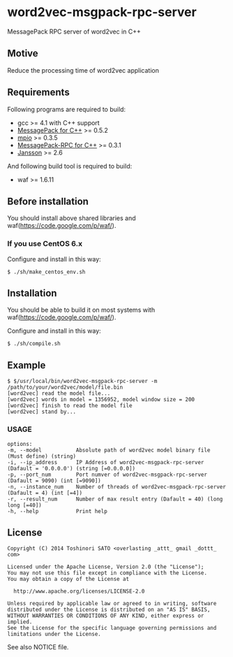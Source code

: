 word2vec-msgpack-rpc-server
=======================

MessagePack RPC server of word2vec in C++

## Motive

Reduce the processing time of word2vec application

## Requirements

Following programs are required to build:

- gcc >= 4.1 with C++ support
- [MessagePack for C++](http://msgpack.org/) >= 0.5.2
- [mpio](http://github.com/frsyuki/mpio) >= 0.3.5
- [MessagePack-RPC for C++](https://github.com/msgpack-rpc/msgpack-rpc-cpp/) >= 0.3.1
- [Jansson](https://github.com/akheron/jansson) >= 2.6

And following build tool is required to build:

- waf >= 1.6.11

## Before installation

You should install above shared libraries and waf(https://code.google.com/p/waf/).

### If you use CentOS 6.x

Configure and install in this way:

    $ ./sh/make_centos_env.sh

## Installation

You should be able to build it on most systems with waf(https://code.google.com/p/waf/).

Configure and install in this way:

    $ ./sh/compile.sh

## Example

    $ $/usr/local/bin/word2vec-msgpack-rpc-server -m /path/to/your/word2vec/model/file.bin
    [word2vec] read the model file...
    [word2vec] words in model = 1356952, model window size = 200
    [word2vec] finish to read the model file
    [word2vec] stand by...

### USAGE

    options:
    -m, --model           Absolute path of word2vec model binary file (Must define) (string)
    -i, --ip_address      IP Address of word2vec-msgpack-rpc-server (Dafault = '0.0.0.0') (string [=0.0.0.0])
    -p, --port_num        Port numver of word2vec-msgpack-rpc-server (Dafault = 9090) (int [=9090])
    -n, --instance_num    Number of threads of word2vec-msgpack-rpc-server (Dafault = 4) (int [=4])
    -r, --result_num      Number of max result entry (Dafault = 40) (long long [=40])
    -h, --help            Print help

## License

    Copyright (C) 2014 Toshinori SATO <overlasting _attt_ gmail _dottt_ com>

    Licensed under the Apache License, Version 2.0 (the "License");
    You may not use this file except in compliance with the License.
    You may obtain a copy of the License at

      http://www.apache.org/licenses/LICENSE-2.0

    Unless required by applicable law or agreed to in writing, software
    distributed under the License is distributed on an "AS IS" BASIS,
    WITHOUT WARRANTIES OR CONDITIONS OF ANY KIND, either express or implied.
    See the License for the specific language governing permissions and
    limitations under the License.

See also NOTICE file.
